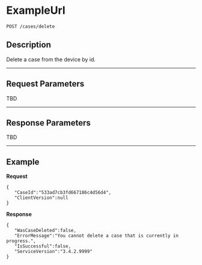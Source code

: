 # ExampleUrl

    POST /cases/delete

## Description

Delete a case from the device by id.

***

## Request Parameters

TBD

***

## Response Parameters

TBD

***

## Example
**Request**

	{
	   "CaseId":"533ad7cb3fd667186c4d56d4",
	   "ClientVersion":null
	}

**Response**

	{
	   "WasCaseDeleted":false,
	   "ErrorMessage":"You cannot delete a case that is currently in progress.",
	   "IsSuccessful":false,
	   "ServiceVersion":"3.4.2.9999"
	}
